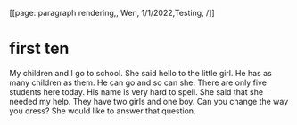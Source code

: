 [[page: paragraph rendering,, Wen, 1/1/2022,Testing, /]]

# first ten

My children and I go to school. She said hello to the little girl. He has as many children as them. He can go and so can she. There are only five students here today. His name is very hard to spell. She said that she needed my help.
They have two girls and one boy. Can you change the way you dress? She would like to answer that question.
